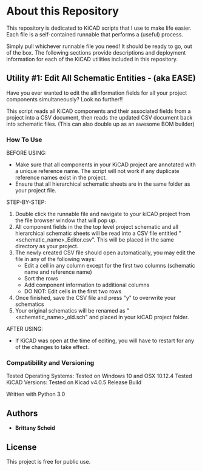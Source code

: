 # About this Repository

This repository is dedicated to KiCAD scripts that I use to make life easier. 
Each file is a self-contained runnable that performs a (useful) process. 

Simply pull whichever runnable file you need! It should be ready to go, out of the box. 
The following sections provide descriptions and deployment information for each of the KiCAD utilities included in this repository. 


## Utility #1: Edit All Schematic Entities - (aka EASE)

Have you ever wanted to edit the allinformation fields for all your project components simultaneously? Look no further!!

This script reads all KiCAD components and their associated fields from a project into a CSV document,
then reads the updated CSV document back into schematic files. (This can also double up as an awesome BOM builder)

### How To Use

BEFORE USING: 
* Make sure that all components in your KiCAD project are annotated with a unique reference name. The script will not work if
any duplicate reference names exist in the project.
* Ensure that all hierarchical schematic sheets are in the same folder as your project file.

STEP-BY-STEP:

1. Double click the runnable file and navigate to your kiCAD project from the file browser window that will pop up. 
1. All component fields in the the top level project schematic and all hierarchical schematic sheets will be read into a CSV file entitled "<schematic_name>_Editor.csv". This will be placed in the same directory as your project. 
1. The newly created CSV file should open automatically, you may edit the file in any of the following ways: 
    * Edit a cell in any column except for the first two columns (schematic name and reference name)
    * Sort the rows
    * Add component information to additional columns
    * DO NOT: Edit cells in the first two rows   
1. Once finished, save the CSV file and press "y" to overwrite your schematics
1. Your original schematics will be renamed as "<schematic_name>_old.sch" and placed in your kiCAD project folder. 

AFTER USING:
* If KiCAD was open at the time of editing, you will have to restart for any of the changes to take effect. 

### Compatibility and Versioning

Tested Operating Systems: Tested on Windows 10 and OSX 10.12.4 
Tested KiCAD Versions: Tested on Kicad v4.0.5 Release Build

Written with Python 3.0



## Authors

* **Brittany Scheid**

## License

This project is free for public use. 

